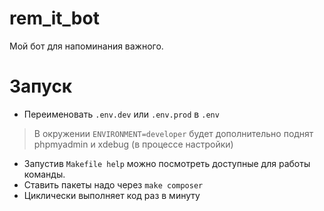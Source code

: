 # rem_it_bot
Мой бот для напоминания важного.


# Запуск

- Переименовать `.env.dev` или `.env.prod` в `.env`

> В окружении `ENVIRONMENT=developer` будет дополнительно поднят phpmyadmin и xdebug (в процессе настройки)

- Запустив `Makefile help` можно посмотреть доступные для работы команды.
- Ставить пакеты надо через `make composer`
- Циклически выполняет код раз в минуту 
